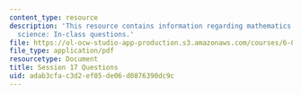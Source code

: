 ```yaml
---
content_type: resource
description: 'This resource contains information regarding mathematics for computer
  science: In-class questions.'
file: https://ol-ocw-studio-app-production.s3.amazonaws.com/courses/6-042j-mathematics-for-computer-science-spring-2015/adab3cfac3d2ef05de06d0876390dc9c_MIT6_042JS15_cp17.pdf
file_type: application/pdf
resourcetype: Document
title: Session 17 Questions
uid: adab3cfa-c3d2-ef05-de06-d0876390dc9c
---
```

